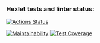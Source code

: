 ### Hexlet tests and linter status:
[![Actions Status](https://github.com/exicc/java-project-99/actions/workflows/hexlet-check.yml/badge.svg)](https://github.com/exicc/java-project-99/actions)

[![Maintainability](https://api.codeclimate.com/v1/badges/f01d244ceb62f52a9d46/maintainability)](https://codeclimate.com/github/exicc/java-project-99/maintainability)
[![Test Coverage](https://api.codeclimate.com/v1/badges/f01d244ceb62f52a9d46/test_coverage)](https://codeclimate.com/github/exicc/java-project-99/test_coverage)